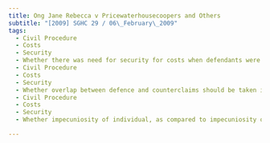 ```yaml
---
title: Ong Jane Rebecca v Pricewaterhousecoopers and Others 
subtitle: "[2009] SGHC 29 / 06\_February\_2009"
tags:
  - Civil Procedure
  - Costs
  - Security
  - Whether there was need for security for costs when defendants were insured
  - Civil Procedure
  - Costs
  - Security
  - Whether overlap between defence and counterclaims should be taken into consideration when determining whether security should be ordered and quantum of any security to be provided
  - Civil Procedure
  - Costs
  - Security
  - Whether impecuniosity of individual, as compared to impecuniosity of company, was stronger factor in favour of encouraging, rather than limiting, uninhibited access to courts

---
```


